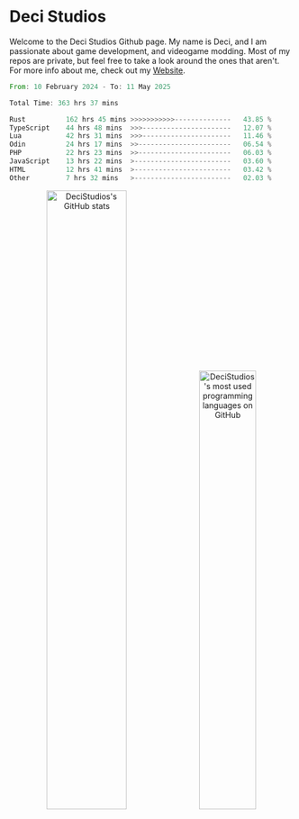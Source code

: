 # Deci Studios
Welcome to the Deci Studios Github page. My name is Deci, and I am passionate about game development, and videogame modding. Most of my repos are private, but feel free to take a look around the ones that aren't.
For more info about me, check out my <a href="https://decidev.co.uk" target="_blank">Website</a>.
<!--START_SECTION:waka-->

```rust
From: 10 February 2024 - To: 11 May 2025

Total Time: 363 hrs 37 mins

Rust          162 hrs 45 mins >>>>>>>>>>>--------------   43.85 %
TypeScript    44 hrs 48 mins  >>>----------------------   12.07 %
Lua           42 hrs 31 mins  >>>----------------------   11.46 %
Odin          24 hrs 17 mins  >>-----------------------   06.54 %
PHP           22 hrs 23 mins  >>-----------------------   06.03 %
JavaScript    13 hrs 22 mins  >------------------------   03.60 %
HTML          12 hrs 41 mins  >------------------------   03.42 %
Other         7 hrs 32 mins   >------------------------   02.03 %
```

<!--END_SECTION:waka-->
<p align="center">
  <a href="https://github.com/anuraghazra/github-readme-stats" target="_blank"><img src="https://github-readme-stats.vercel.app/api?username=decistudios&show_icons=true&count_private=true&theme=omni&hide_border=true" alt="DeciStudios's GitHub stats" width="53.1%" /></a>
  <a href="https://github.com/anuraghazra/github-readme-stats" target="_blank"><img width="44.7%" src="https://github-readme-stats.vercel.app/api/top-langs/?username=decistudios&theme=omni&layout=compact&hide_border=true&langs_count=6" alt="DeciStudios's most used programming languages on GitHub" /></a>
</p>


